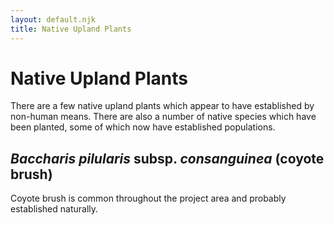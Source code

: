 ```yaml
---
layout: default.njk
title: Native Upland Plants
---
```


# Native Upland Plants

There are a few native upland plants which appear to have established by non-human means. There are also a number of native species which have been planted, some of which now have established populations.

<a id="coyote-brush"></a>

## _Baccharis pilularis_ subsp. _consanguinea_ (coyote brush)

Coyote brush is common throughout the project area and probably established naturally.
